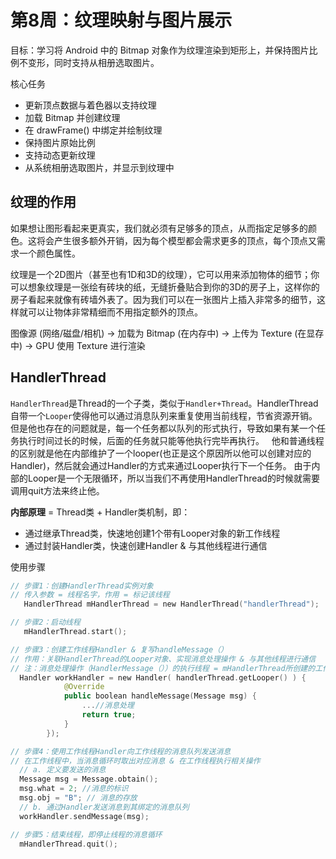 # 第8周：纹理映射与图片展示
目标：学习将 Android 中的 Bitmap 对象作为纹理渲染到矩形上，并保持图片比例不变形，同时支持从相册选取图片。

核心任务
* 更新顶点数据与着色器以支持纹理
* 加载 Bitmap 并创建纹理
* 在 drawFrame() 中绑定并绘制纹理
* 保持图片原始比例
* 支持动态更新纹理	
* 从系统相册选取图片，并显示到纹理中

## 纹理的作用
如果想让图形看起来更真实，我们就必须有足够多的顶点，从而指定足够多的颜色。这将会产生很多额外开销，因为每个模型都会需求更多的顶点，每个顶点又需求一个颜色属性。

纹理是一个2D图片（甚至也有1D和3D的纹理），它可以用来添加物体的细节；你可以想象纹理是一张绘有砖块的纸，无缝折叠贴合到你的3D的房子上，这样你的房子看起来就像有砖墙外表了。因为我们可以在一张图片上插入非常多的细节，这样就可以让物体非常精细而不用指定额外的顶点。

图像源 (网络/磁盘/相机) -> 加载为 Bitmap (在内存中) -> 上传为 Texture (在显存中) -> GPU 使用 Texture 进行渲染

## HandlerThread
`HandlerThread`是Thread的一个子类，类似于`Handler+Thread`。HandlerThread自带一个`Looper`使得他可以通过消息队列来重复使用当前线程，节省资源开销。但是他也存在的问题就是，每一个任务都以队列的形式执行，导致如果有某一个任务执行时间过长的时候，后面的任务就只能等他执行完毕再执行。
 
他和普通线程的区别就是他在内部维护了一个looper(也正是这个原因所以他可以创建对应的Handler)，然后就会通过Handler的方式来通过Looper执行下一个任务。
由于内部的Looper是一个无限循环，所以当我们不再使用HandlerThread的时候就需要调用quit方法来终止他。

**内部原理** = Thread类 + Handler类机制，即：
* 通过继承Thread类，快速地创建1个带有Looper对象的新工作线程
* 通过封装Handler类，快速创建Handler & 与其他线程进行通信

使用步骤
```kotlin
// 步骤1：创建HandlerThread实例对象
// 传入参数 = 线程名字，作用 = 标记该线程
   HandlerThread mHandlerThread = new HandlerThread("handlerThread");

// 步骤2：启动线程
   mHandlerThread.start();

// 步骤3：创建工作线程Handler & 复写handleMessage（）
// 作用：关联HandlerThread的Looper对象、实现消息处理操作 & 与其他线程进行通信
// 注：消息处理操作（HandlerMessage（））的执行线程 = mHandlerThread所创建的工作线程中执行
  Handler workHandler = new Handler( handlerThread.getLooper() ) {
            @Override
            public boolean handleMessage(Message msg) {
                ...//消息处理
                return true;
            }
        });

// 步骤4：使用工作线程Handler向工作线程的消息队列发送消息
// 在工作线程中，当消息循环时取出对应消息 & 在工作线程执行相关操作
  // a. 定义要发送的消息
  Message msg = Message.obtain();
  msg.what = 2; //消息的标识
  msg.obj = "B"; // 消息的存放
  // b. 通过Handler发送消息到其绑定的消息队列
  workHandler.sendMessage(msg);

// 步骤5：结束线程，即停止线程的消息循环
  mHandlerThread.quit();
```
